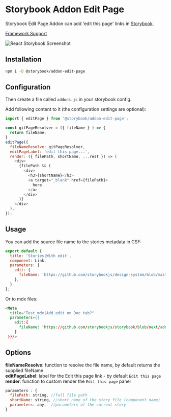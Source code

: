 # Storybook Addon Edit Page

Storybook Edit Page Addon can add 'edit this page' links in [Storybook](https://storybook.js.org).

[Framework Support](https://github.com/storybookjs/storybook/blob/master/ADDONS_SUPPORT.md)

![React Storybook Screenshot](https://storybook.js.org/img/addon-backgrounds.gif)

## Installation

```sh
npm i -D @storybook/addon-edit-page
```

## Configuration

Then create a file called `addons.js` in your storybook config.

Add following content to it (the configuration settings are optional):

```js
import { editPage } from '@storybook/addon-edit-page';

const gitPageResolver = ({ fileName } ) => {
  return fileName;
}
editPage({
  fileNameResolve: gitPageResolver,
  editPageLabel: 'edit this page...',
  render: ({ filePath, shortName, ...rest }) => (
    <div>
      {filePath && (
        <div>
          <h3>{shortName}</h3>
          <a target="_blank" href={filePath}>
            here
          </a>
        </div>
      )}
    </div>
  ),
});

```

## Usage

You can add the source file name to the stories metadata in CSF:

```js
export default {
  title: 'Stories|With edit',
  component: Link,
  parameters: {
    edit: {
      fileName: 'https://github.com/storybookjs/design-system/blob/master/src/components/Link.js'
    },  
  }
};
```

Or to mdx files: 
```md
<Meta
  title="Test mdx|Add edit on Doc tab?"
  parameters={{
    edit:{ 
      fileName: 'https://github.com/storybookjs/storybook/blob/next/addons/docs/docs/docspage.md' 
    }  
 }}/>

```
## Options

**fileNameResolve**: function to resolve the file name, by default returns the supplied fileName<br/>
**editPageLabel**: label for the Edit this page link - by default `Edit this page`<br/>
**render**: function to custom render the `Edit this page` panel <br/>
```js
parameters : {
  filePath: string, //full file path
  shortName: string, //short name of the story file (component name)
  parameters: any,  //parameters of the current story
}
```
